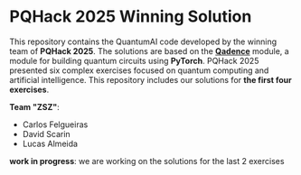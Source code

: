 # PQHack 2025 Winning Solution

This repository contains the QuantumAI code developed by the winning team of **PQHack 2025**. The solutions are based on the **[Qadence](https://github.com/pasqal-io/qadence)** module, a module for building quantum circuits using **PyTorch**.
PQHack 2025 presented six complex exercises focused on quantum computing and artificial intelligence. This repository includes our solutions for **the first four exercises**.  

**Team "ZSZ"**:
- Carlos Felgueiras
- David Scarin
- Lucas Almeida

**work in progress**: we are working on the solutions for the last 2 exercises

